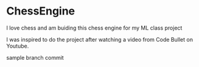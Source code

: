# ChessEngine

I love chess and am buiding this chess engine for my ML class project

I was inspired to do the project after watching a video from Code Bullet on Youtube.

sample branch commit